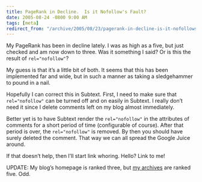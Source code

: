 ```yaml
---
title: PageRank in Decline.  Is it Nofollow's Fault?
date: 2005-08-24 -0800 9:00 AM
tags: [meta]
redirect_from: "/archive/2005/08/23/pagerank-in-decline-is-it-nofollows-fault.aspx/"
---
```


My PageRank has been in decline lately. I was as high as a five, but
just checked and am now down to three. Was it something I said? Or is
this the result of `rel="nofollow"`?

My guess is that it’s a little bit of both. It seems that this has been
implemented far and wide, but in such a manner as taking a sledgehammer
to pound in a nail.

Hopefully I can correct this in Subtext. First, I need to make sure that
`rel="nofollow"` can be turned off and on easily in Subtext. I really
don’t need it since I delete comments left on my blog almost
immediately.

Better yet is to have Subtext render the `rel="nofollow"` in the
attributes of comments for a short period of time (configurable of
course). After that period is over, the `rel="nofollow"` is removed. By
then you should have surely deleted the comment. That way we can all
spread the Google Juice around.

If that doesn’t help, then I’ll start link whoring. Hello? Link to me!

UPDATE: My blog’s homepage is ranked three, but [my
archives](https://haacked.com/Archives.aspx) are ranked five. Odd.

